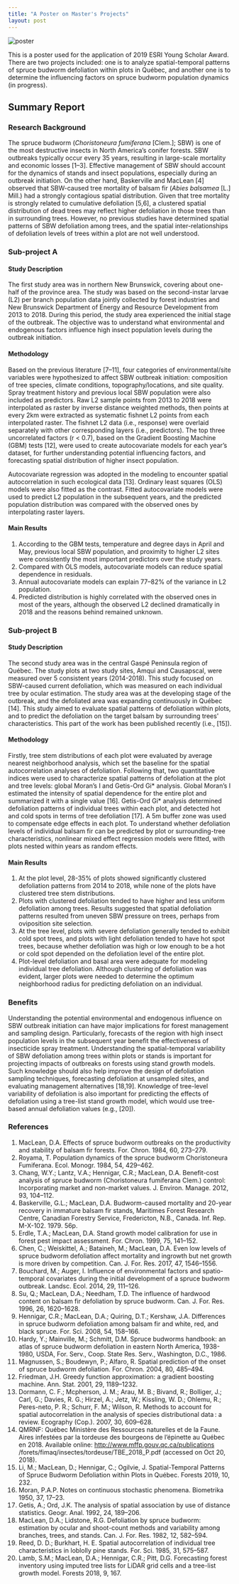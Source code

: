 ```yaml
---
title: "A Poster on Master's Projects"
layout: post
---
```


![poster](/assets/img/20190315/PosterNew.jpg)

This is a poster used for the application of 2019 ESRI Young Scholar Award. There are two projects included: one is to analyze spatial-temporal patterns of spruce budworm defoliation within plots in Québec, and another one is to determine the influencing factors on spruce budworm population dynamics (in progress).

## Summary Report 
### Research Background
The spruce budworm (*Choristoneura fumiferana* [Clem.]; SBW) is one of the most destructive insects in North America’s conifer forests. SBW outbreaks typically occur every 35 years, resulting in large-scale mortality and economic losses [1–3]. Effective management of SBW should account for the dynamics of stands and insect populations, especially during an outbreak initiation. On the other hand, Baskerville and MacLean [4] observed that SBW-caused tree mortality of balsam fir (*Abies balsamea* [L.] Mill.) had a strongly contagious spatial distribution. Given that tree mortality is strongly related to cumulative defoliation [5,6], a clustered spatial distribution of dead trees may reflect higher defoliation in those trees than in surrounding trees. However, no previous studies have determined spatial patterns of SBW defoliation among trees, and the spatial inter-relationships of defoliation levels of trees within a plot are not well understood.

### Sub-project A
#### Study Description
The first study area was in northern New Brunswick, covering about one-half of the province area. The study was based on the second-instar larvae (L2) per branch population data jointly collected by forest industries and New Brunswick Department of Energy and Resource Development from 2013 to 2018. During this period, the study area experienced the initial stage of the outbreak. The objective was to understand what environmental and endogenous factors influence high insect population levels during the outbreak initiation.

#### Methodology
Based on the previous literature [7–11], four categories of environmental/site variables were hypothesized to affect SBW outbreak initiation: composition of tree species, climate conditions, topography/locations, and site quality. Spray treatment history and previous local SBW population were also included as predictors. Raw L2 sample points from 2013 to 2018 were interpolated as raster by inverse distance weighted methods, then points at every 2km were extracted as systematic fishnet L2 points from each interpolated raster. The fishnet L2 data (i.e., response) were overlaid separately with other corresponding layers (i.e., predictors). The top three uncorrelated factors (r < 0.7), based on the Gradient Boosting Machine (GBM) tests [12], were used to create autocovariate models for each year’s dataset, for further understanding potential influencing factors, and forecasting spatial distribution of higher insect population. 

Autocovariate regression was adopted in the modeling to encounter spatial autocorrelation in such ecological data [13]. Ordinary least squares (OLS) models were also fitted as the contrast. Fitted autocovariate models were used to predict L2 population in the subsequent years, and the predicted population distribution was compared with the observed ones by interpolating raster layers.

####  Main Results
1. According to the GBM tests, temperature and degree days in April and May, previous local SBW population, and proximity to higher L2 sites were consistently the most important predictors over the study years. 
2. Compared with OLS models, autocovariate models can reduce spatial dependence in residuals.
3. Annual autocovariate models can explain 77–82% of the variance in L2 population. 
4. Predicted distribution is highly correlated with the observed ones in most of the years, although the observed L2 declined dramatically in 2018 and the reasons behind remained unknown.

### Sub-project B
####  Study Description
The second study area was in the central Gaspé Peninsula region of Québec. The study plots at two study sites, Amqui and Causapscal, were measured over 5 consistent years (2014-2018). This study focused on SBW-caused current defoliation, which was measured on each individual tree by ocular estimation. The study area was at the developing stage of the outbreak, and the defoliated area was expanding continuously in Québec [14]. This study aimed to evaluate spatial patterns of defoliation within plots, and to predict the defoliation on the target balsam by surrounding trees' characteristics. This part of the work has been published recently (i.e., [15]).

####  Methodology
Firstly, tree stem distributions of each plot were evaluated by average nearest neighborhood analysis, which set the baseline for the spatial autocorrelation analyses of defoliation. Following that, two quantitative indices were used to characterize spatial patterns of defoliation at the plot and tree levels: global Moran’s I and Getis-Ord Gi* analysis. Global Moran’s I estimated the intensity of spatial dependence for the entire plot and summarized it with a single value [16]. Getis-Ord Gi* analysis determined defoliation patterns of individual trees within each plot, and detected hot and cold spots in terms of tree defoliation [17]. A 5m buffer zone was used to compensate edge effects in each plot. To understand whether defoliation levels of individual balsam fir can be predicted by plot or surrounding-tree characteristics, nonlinear mixed effect regression models were fitted, with plots nested within years as random effects. 

####  Main Results
1. At the plot level, 28-35% of plots showed significantly clustered defoliation patterns from 2014 to 2018, while none of the plots have clustered tree stem distributions.
2. Plots with clustered defoliation tended to have higher and less uniform defoliation among trees. Results suggested that spatial defoliation patterns resulted from uneven SBW pressure on trees, perhaps from oviposition site selection. 
3. At the tree level, plots with severe defoliation generally tended to exhibit cold spot trees, and plots with light defoliation tended to have hot spot trees, because whether defoliation was high or low enough to be a hot or cold spot depended on the defoliation level of the entire plot.
4. Plot-level defoliation and basal area were adequate for modeling individual tree defoliation. Although clustering of defoliation was evident, larger plots were needed to determine the optimum neighborhood radius for predicting defoliation on an individual.

###  Benefits
Understanding the potential environmental and endogenous influence on SBW outbreak initiation can have major implications for forest management and sampling design. Particularly, forecasts of the region with high insect population levels in the subsequent year benefit the effectiveness of insecticide spray treatment. Understanding the spatial-temporal variability of SBW defoliation among trees within plots or stands is important for projecting impacts of outbreaks on forests using stand growth models. Such knowledge should also help improve the design of defoliation sampling techniques, forecasting defoliation at unsampled sites, and evaluating management alternatives [18,19]. Knowledge of tree-level variability of defoliation is also important for predicting the effects of defoliation using a tree-list stand growth model, which would use tree-based annual defoliation values (e.g., [20]).

### References
1. 	MacLean, D.A. Effects of spruce budworm outbreaks on the productivity and stability of balsam fir forests. For. Chron. 1984, 60, 273–279.
2. 	Royama, T. Population dynamics of the spruce budworm Choristoneura Fumiferana. Ecol. Monogr. 1984, 54, 429–462.
3. 	Chang, W.Y.; Lantz, V.A.; Hennigar, C.R.; MacLean, D.A. Benefit-cost analysis of spruce budworm (Choristoneura fumiferana Clem.) control: Incorporating market and non-market values. J. Environ. Manage. 2012, 93, 104–112.
4. 	Baskerville, G.L.; MacLean, D.A. Budworm-caused mortality and 20-year recovery in immature balsam fir stands, Maritimes Forest Research Centre, Canadian Forestry Service, Fredericton, N.B., Canada. Inf. Rep. M-X-102. 1979. 56p.
5. 	Erdle, T.A.; MacLean, D.A. Stand growth model calibration for use in forest pest impact assessment. For. Chron. 1999, 75, 141–152.
6. 	Chen, C.; Weiskittel, A.; Bataineh, M.; MacLean, D.A. Even low levels of spruce budworm defoliation affect mortality and ingrowth but net growth is more driven by competition. Can. J. For. Res. 2017, 47, 1546–1556.
7. 	Bouchard, M.; Auger, I. Influence of environmental factors and spatio-temporal covariates during the initial development of a spruce budworm outbreak. Landsc. Ecol. 2014, 29, 111–126.
8. 	Su, Q.; MacLean, D.A.; Needham, T.D. The influence of hardwood content on balsam fir defoliation by spruce budworm. Can. J. For. Res. 1996, 26, 1620–1628.
9. 	Hennigar, C.R.; MacLean, D.A.; Quiring, D.T.; Kershaw, J.A. Differences in spruce budworm defoliation among balsam fir and white, red, and black spruce. For. Sci. 2008, 54, 158–166.
10. Hardy, Y.; Mainville, M.; Schmitt, D.M. Spruce budworms handbook: an atlas of spruce budworm defoliation in eastern North America, 1938-1980, USDA, For. Serv., Coop. State Res. Serv., Washington, D.C., 1986.
11. Magnussen, S.; Boudewyn, P.; Alfaro, R. Spatial prediction of the onset of spruce budworm defoliation. For. Chron. 2004, 80, 485–494.
12. Friedman, J.H. Greedy function approximation: a gradient boosting machine. Ann. Stat. 2001, 29, 1189–1232.
13. Dormann, C. F.; Mcpherson, J. M.; Arau, M. B.; Bivand, R.; Bolliger, J.; Carl, G.; Davies, R. G.; Hirzel, A.; Jetz, W.; Kissling, W. D.; Ohlemu, R.; Peres-neto, P. R.; Schurr, F. M.; Wilson, R. Methods to account for spatial autocorrelation in the analysis of species distributional data : a review. Ecography (Cop.). 2007, 30, 609–628.
14. QMRNF: Québec Ministère des Ressources naturelles et de la Faune. Aires infestées par la tordeuse des bourgeons de l’épinette au Québec en 2018. Available online: http://www.mffp.gouv.qc.ca/publications /forets/fimaq/insectes/tordeuse/TBE_2018_P.pdf (accessed on Oct 20, 2018). 
15. Li, M.; MacLean, D.; Hennigar, C.; Ogilvie, J. Spatial-Temporal Patterns of Spruce Budworm Defoliation within Plots in Québec. Forests 2019, 10, 232.
16. Moran, P.A.P. Notes on continuous stochastic phenomena. Biometrika 1950, 37, 17–23.
17. Getis, A.; Ord, J.K. The analysis of spatial association by use of distance statistics. Geogr. Anal. 1992, 24, 189–206.
18. MacLean, D.A.; Lidstone, R.G. Defoliation by spruce budworm: estimation by ocular and shoot-count methods and variability among branches, trees, and stands. Can. J. For. Res. 1982, 12, 582–594.
19. Reed, D. D.; Burkhart, H. E. Spatial autocorrelation of individual tree characteristics in loblolly pine stands. For. Sci. 1985, 31, 575–587.
20. Lamb, S.M.; MacLean, D.A.; Hennigar, C.R.; Pitt, D.G. Forecasting forest inventory using imputed tree lists for LiDAR grid cells and a tree-list growth model. Forests 2018, 9, 167.


